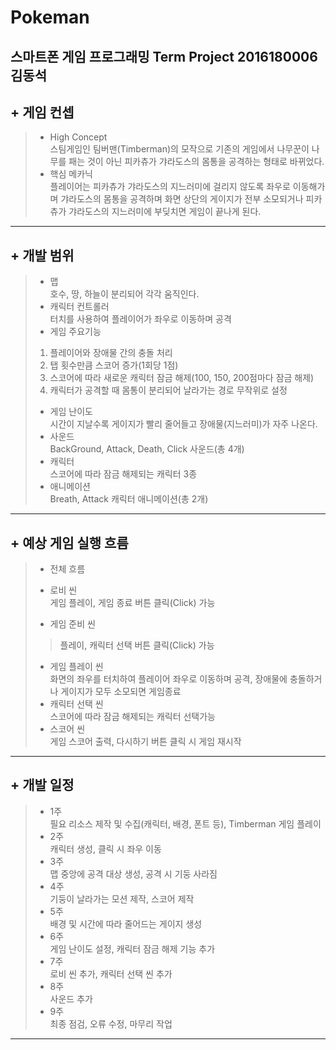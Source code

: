 Pokeman
============
스마트폰 게임 프로그래밍 Term Project
2016180006 김동석
------------

## + 게임 컨셉
> * High Concept   
> 스팀게임인 팀버맨(Timberman)의 모작으로 기존의 게임에서 나무꾼이 나무를 패는 것이 아닌 피카츄가 갸라도스의 몸통을 공격하는 형태로 바뀌었다.  
> * 핵심 메카닉   
> 플레이어는 피카츄가 갸라도스의 지느러미에 걸리지 않도록 좌우로 이동해가며 갸라도스의 몸통을 공격하며 화면 상단의 게이지가 전부 소모되거나 피카츄가 갸라도스의 지느러미에 부딪치면 게임이 끝나게 된다.   
- - -
## + 개발 범위
> * 맵   
> 호수, 땅, 하늘이 분리되어 각각 움직인다.   
> * 캐릭터 컨트롤러   
> 터치를 사용하여 플레이어가 좌우로 이동하며 공격   
> * 게임 주요기능   
> 1. 플레이어와 장애물 간의 충돌 처리
> 2. 탭 횟수만큼 스코어 증가(1회당 1점)
> 3. 스코어에 따라 새로운 캐릭터 잠금 해제(100, 150, 200점마다 잠금 해제)
> 4. 캐릭터가 공격할 때 몸통이 분리되어 날라가는 경로 무작위로 설정   
> * 게임 난이도   
> 시간이 지날수록 게이지가 빨리 줄어들고 장애물(지느러미)가 자주 나온다.   
> * 사운드   
> BackGround, Attack, Death, Click 사운드(총 4개)   
> * 캐릭터  
> 스코어에 따라 잠금 해제되는 캐릭터 3종   
> * 애니메이션   
> Breath, Attack 캐릭터 애니메이션(총 2개)   
- - -
## + 예상 게임 실행 흐름
> * 전체 흐름   
>    
> * 로비 씬   
> 게임 플레이, 게임 종료 버튼 클릭(Click) 가능   
> * 게임 준비 씬   
> > 플레이, 캐릭터 선택 버튼 클릭(Click) 가능   
> * 게임 플레이 씬   
> 화면의 좌우를 터치하여 플레이어 좌우로 이동하며 공격, 장애물에 충돌하거나 게이지가 모두 소모되면 게임종료   
> * 캐릭터 선택 씬   
> 스코어에 따라 잠금 해제되는 캐릭터 선택가능    
> * 스코어 씬   
> 게임 스코어 출력, 다시하기 버튼 클릭 시 게임 재시작   
- - -
## + 개발 일정
> * 1주   
> 필요 리소스 제작 및 수집(캐릭터, 배경, 폰트 등), Timberman 게임 플레이   
> * 2주   
> 캐릭터 생성, 클릭 시 좌우 이동   
> * 3주   
> 맵 중앙에 공격 대상 생성, 공격 시 기둥 사라짐   
> * 4주   
> 기둥이 날라가는 모션 제작, 스코어 제작   
> * 5주   
> 배경 및 시간에 따라 줄어드는 게이지 생성   
> * 6주   
> 게임 난이도 설정, 캐릭터 잠금 해제 기능 추가   
> * 7주   
> 로비 씬 추가, 캐릭터 선택 씬 추가   
> * 8주   
> 사운드 추가   
> * 9주   
> 최종 점검, 오류 수정, 마무리 작업
- - -
